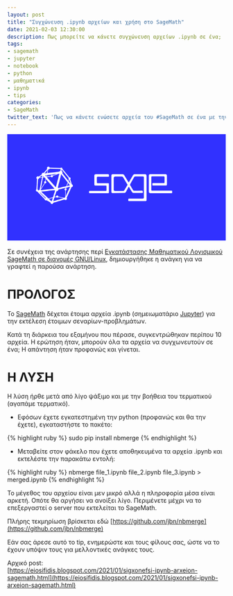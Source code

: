 ```yaml
---
layout: post
title: "Συγχώνευση .ipynb αρχείων και χρήση στο SageMath"
date: 2021-02-03 12:30:00
description: Πως μπορείτε να κάνετε συγχώνευση αρχείων .ipynb σε ένα;
tags:
- sagemath
- jupyter
- notebook
- python
- μαθηματικά
- ipynb
- tips
categories:
- SageMath
twitter_text: 'Πως να κάνετε ενώσετε αρχεία του #SageMath σε ένα με την χρήση τερματικού'
---
```


![SageMath Logo](/post_images/sagemath/sagemath_logo.png "SageMath.org")

Σε συνέχεια της ανάρτησης περί [Εγκατάστασης Μαθηματικού Λογισμικού SageMath σε διανομές GNU/Linux](/sagemath-linux), δημιουργήθηκε η ανάγκη για να γραφτεί η παρούσα ανάρτηση.


# ΠΡΟΛΟΓΟΣ

Το [SageMath](https://www.sagemath.org/) δέχεται έτοιμα αρχεία .ipynb (σημειωματάριο [Jupyter](https://jupyter.org/)) για την εκτέλεση έτοιμων σεναρίων-προβλημάτων.

Κατά τη διάρκεια του εξαμήνου που πέρασε, συγκεντρώθηκαν περίπου 10 αρχεία. Η ερώτηση ήταν, μπορούν όλα τα αρχεία να συγχωνευτούν σε ένα; Η απάντηση ήταν προφανώς και γίνεται.

# Η ΛΥΣΗ

Η λύση ήρθε μετά από λίγο ψάξιμο και με την βοήθεια του τερματικού (αγαπάμε τερματικό).

* Εφόσων έχετε εγκατεστημένη την python (προφανώς και θα την έχετε), εγκαταστήστε το πακέτο:  


{% highlight ruby %}
sudo pip install nbmerge
{% endhighlight %}

* Μεταβείτε στον φάκελο που έχετε αποθηκευμένα τα αρχεία .ipynb και εκτελέστε την παρακάτω εντολή:

{% highlight ruby %}
nbmerge file_1.ipynb file_2.ipynb file_3.ipynb > merged.ipynb
{% endhighlight %}

Το μέγεθος του αρχείου είναι μεν μικρό αλλά η πληροφορία μέσα είναι αρκετή. Οπότε θα αργήσει να ανοίξει λίγο. Περιμένετε μέχρι να το επεξεργαστεί ο server που εκτελείται το SageMath.

Πλήρης τεκμηρίωση βρίσκεται εδώ [https://github.com/jbn/nbmerge](https://github.com/jbn/nbmerge)  

Εάν σας άρεσε αυτό το tip, ενημερώστε και τους φίλους σας, ώστε να το έχουν υπόψιν τους για μελλοντικές ανάγκες τους.

Αρχικό post:  
[https://eiosifidis.blogspot.com/2021/01/sigxonefsi-ipynb-arxeion-sagemath.html](https://eiosifidis.blogspot.com/2021/01/sigxonefsi-ipynb-arxeion-sagemath.html)

